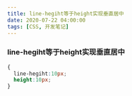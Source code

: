 ```yaml
---
title: line-hegiht等于height实现垂直居中
date: 2020-07-22 04:00:00
tags: [CSS, 开发笔记]
---
```


### line-hegiht等于height实现垂直居中

```css
{
  line-hegiht:10px;
  height:10px;
}
```



